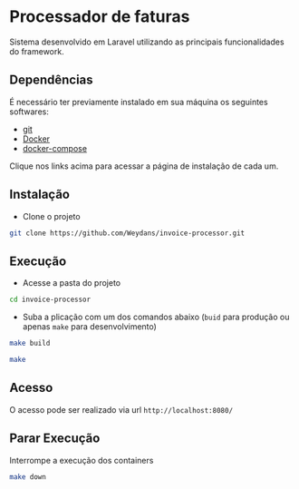# Processador de faturas

Sistema desenvolvido em Laravel utilizando as principais funcionalidades do framework.



## Dependências

É necessário ter previamente instalado em sua máquina os seguintes softwares:

- [git](https://git-scm.com/downloads)
- [Docker](https://docs.docker.com/engine/install/)
- [docker-compose](https://docs.docker.com/compose/install/)

Clique nos links acima para acessar a página de instalação de cada um.



## Instalação

- Clone o projeto
```bash
git clone https://github.com/Weydans/invoice-processor.git
```



## Execução

- Acesse a pasta do projeto
```bash
cd invoice-processor
```


- Suba a plicação com um dos comandos abaixo (`buid` para produção ou apenas `make` para desenvolvimento)
```bash
make build
```

```bash
make
```



## Acesso

O acesso pode ser realizado via url `http://localhost:8080/`



## Parar Execução

Interrompe a execução dos containers
```bash
make down
```
